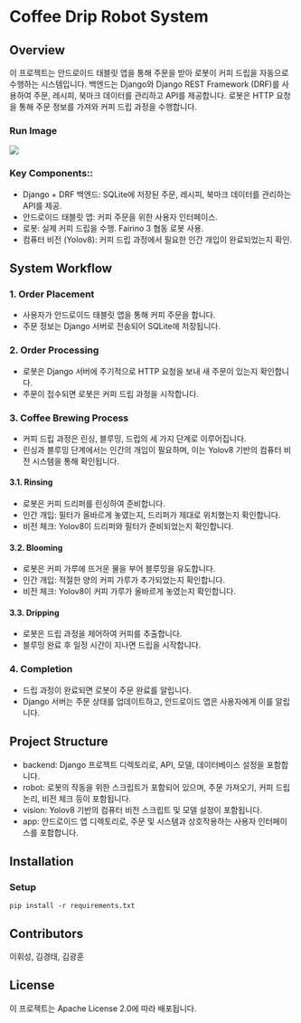 # Coffee Drip Robot System
## Overview
이 프로젝트는 안드로이드 태블릿 앱을 통해 주문을 받아 로봇이 커피 드립을 자동으로 수행하는 시스템입니다.
백엔드는 Django와 Django REST Framework (DRF)를 사용하여 주문, 레시피, 북마크 데이터를 관리하고 API를 제공합니다.
로봇은 HTTP 요청을 통해 주문 정보를 가져와 커피 드립 과정을 수행합니다.

### Run Image
<img src="https://github.com/user-attachments/assets/4804022c-d3d9-4e69-890f-a7374abf02f0">

### Key Components::
- Django + DRF 백엔드: SQLite에 저장된 주문, 레시피, 북마크 데이터를 관리하는 API를 제공.
- 안드로이드 태블릿 앱: 커피 주문을 위한 사용자 인터페이스.
- 로봇: 실제 커피 드립을 수행. Fairino 3 협동 로봇 사용.
- 컴퓨터 비전 (Yolov8): 커피 드립 과정에서 필요한 인간 개입이 완료되었는지 확인.

## System Workflow
### 1. Order Placement
- 사용자가 안드로이드 태블릿 앱을 통해 커피 주문을 합니다.
- 주문 정보는 Django 서버로 전송되어 SQLite에 저장됩니다.
### 2. Order Processing
- 로봇은 Django 서버에 주기적으로 HTTP 요청을 보내 새 주문이 있는지 확인합니다.
- 주문이 접수되면 로봇은 커피 드립 과정을 시작합니다.
### 3. Coffee Brewing Process
- 커피 드립 과정은 린싱, 블루밍, 드립의 세 가지 단계로 이루어집니다.
- 린싱과 블루밍 단계에서는 인간의 개입이 필요하며, 이는 Yolov8 기반의 컴퓨터 비전 시스템을 통해 확인됩니다.
#### 3.1. Rinsing
- 로봇은 커피 드리퍼를 린싱하여 준비합니다.
- 인간 개입: 필터가 올바르게 놓였는지, 드리퍼가 제대로 위치했는지 확인합니다.
- 비전 체크: Yolov8이 드리퍼와 필터가 준비되었는지 확인합니다.
#### 3.2. Blooming
- 로봇은 커피 가루에 뜨거운 물을 부어 블루밍을 유도합니다.
- 인간 개입: 적절한 양의 커피 가루가 추가되었는지 확인합니다.
- 비전 체크: Yolov8이 커피 가루가 올바르게 놓였는지 확인합니다.
#### 3.3. Dripping
- 로봇은 드립 과정을 제어하여 커피를 추출합니다.
- 블루밍 완료 후 일정 시간이 지나면 드립을 시작합니다.
### 4. Completion
- 드립 과정이 완료되면 로봇이 주문 완료를 알립니다.
- Django 서버는 주문 상태를 업데이트하고, 안드로이드 앱은 사용자에게 이를 알립니다.
  
## Project Structure
- backend: Django 프로젝트 디렉토리로, API, 모델, 데이터베이스 설정을 포함합니다.
- robot: 로봇의 작동을 위한 스크립트가 포함되어 있으며, 주문 가져오기, 커피 드립 논리, 비전 체크 등이 포함됩니다.
- vision: Yolov8 기반의 컴퓨터 비전 스크립트 및 모델 설정이 포함됩니다.
- app: 안드로이드 앱 디렉토리로, 주문 및 시스템과 상호작용하는 사용자 인터페이스를 포함합니다.

## Installation
### Setup
```
pip install -r requirements.txt
```

## Contributors
이휘성, 김경태, 김광훈

## License
이 프로젝트는 Apache License 2.0에 따라 배포됩니다.
